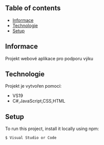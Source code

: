 ## Table of contents
* [Informace](#Informace)
* [Technologie](#Technologie)
* [Setup](#setup)

## Informace
Projekt webové aplikace pro podporu výku
	
## Technologie
Projekt je vytvořen pomocí:
* VS19
* C#,JavaScript,CSS,HTML
	
## Setup
To run this project, install it locally using npm:

```
$ Visual Studio or Code
```
